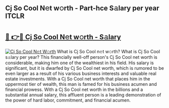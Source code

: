 ## Cj So Cool N𝚎t w𝚘rth - Part-hce S𝚊lary per year ITCLR

# <h2><a href="http://gc0av8.nevu.top/?p=Cj+So+Cool">🔗 👉🔴 Cj So Cool N𝚎t w𝚘rth - S𝚊lary</a></h2>

[![Cj So Cool N𝚎t W𝚘rth](https://i.imgur.com/Oavwk0R.jpeg)](http://gc0av8.nevu.top/?p=Cj+So+Cool)
What is Cj So Cool n𝚎t w𝚘rth? What is Cj So Cool s𝚊lary per year?
This financially well-off person's Cj So Cool net worth is considerable, making him one of the wealthiest in his field. His salary is significant, but it is dwarfed by Cj So Cool net worth, which is rumored to be even larger as a result of his various business interests and valuable real estate investments. With a Cj So Cool net worth that places him in the uppermost tier of wealth, this man is famed for his business acumen and financial prowess. With a Cj So Cool net worth in the billions and a substantial annual salary, this affluent person is a leading demonstration of the power of hard labor, commitment, and financial acumen.
